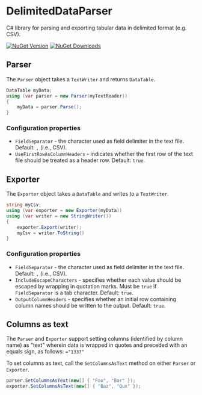 # DelimitedDataParser

C# library for parsing and exporting tabular data in delimited format (e.g. CSV).

[![NuGet Version](https://img.shields.io/nuget/v/DelimitedDataParser.svg)](https://www.nuget.org/packages/DelimitedDataParser/) [![NuGet Downloads](https://img.shields.io/nuget/dt/DelimitedDataParser.svg)](https://www.nuget.org/packages/DelimitedDataParser/)

## Parser

The `Parser` object takes a `TextWriter` and returns `DataTable`.
```c#
DataTable myData;
using (var parser = new Parser(myTextReader))
{
    myData = parser.Parse();
}
```
### Configuration properties

* `FieldSeparator` - the character used as field delimiter in the text file. Default: `,` (i.e., CSV).
* `UseFirstRowAsColumnHeaders` - indicates whether the first row of the text file should be treated as a header row. Default: `true`.

## Exporter

The `Exporter` object takes a `DataTable` and writes to a `TextWriter`.
```c#
string myCsv;
using (var exporter = new Exporter(myData))
using (var writer = new StringWriter())
{
    exporter.Export(writer);
	myCsv = writer.ToString()
}
```
### Configuration properties

* `FieldSeparator` - the character used as field delimiter in the text file. Default: `,` (i.e., CSV).
* `IncludeEscapeCharacters` - specifies whether each value should be escaped by wrapping in quotation marks. Must be `true` if `FieldSeparator` is a tab character. Default: `true`.
* `OutputColumnHeaders` - specifies whether an initial row containing column names should be written to the output. Default: `true`.

## Columns as text

The `Parser` and `Exporter` support setting columns (identified by column name) as "text" wherein data is wrapped in quotes and preceded with an equals sign, as follows: `="1337"`

To set columns as text, call the `SetColumnsAsText` method on either `Parser` or `Exporter`.

```c#
parser.SetColumnsAsText(new[] { "Foo", "Bar" });
exporter.SetColumnsAsText(new[] { "Baz", "Qux" });
```
